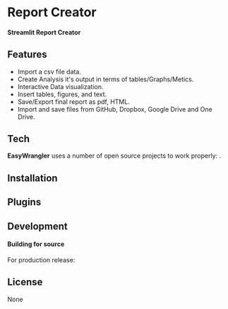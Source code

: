 # **Report Creator**
#### Streamlit Report Creator
## Features

- Import a csv file data.
- Create Analysis it's output in terms of tables/Graphs/Metics.
- Interactive Data visualization.
- Insert tables, figures, and text.
- Save/Export final report as pdf, HTML.
- Import and save files from GitHub, Dropbox, Google Drive and One Drive.


## Tech

**EasyWrangler** uses a number of open source projects to work properly:
.

## Installation

## Plugins

## Development

#### Building for source

For production release:

## License
None
